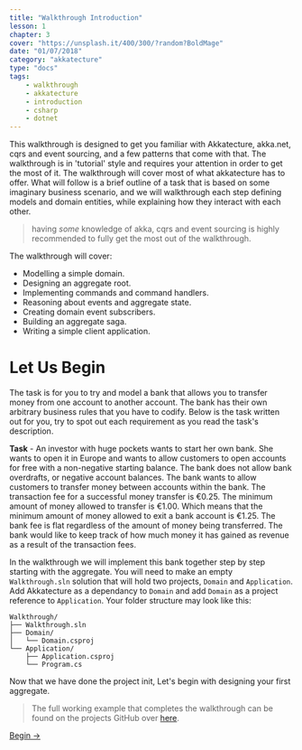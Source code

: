 ```yaml
---
title: "Walkthrough Introduction"
lesson: 1
chapter: 3
cover: "https://unsplash.it/400/300/?random?BoldMage"
date: "01/07/2018"
category: "akkatecture"
type: "docs"
tags:
    - walkthrough
    - akkatecture
    - introduction
    - csharp
    - dotnet
---
```

This walkthrough is designed to get you familiar with Akkatecture, akka.net, cqrs and event sourcing, and a few patterns that come with that. The walkthrough is in 'tutorial' style and requires your attention in order to get the most of it. The walkthrough will cover most of what akkatecture has to offer. What will follow is a brief outline of a task that is based on some imaginary business scenario, and we will walkthrough each step defining models and domain entities, while explaining how they interact with each other.

> having *some* knowledge of akka, cqrs and event sourcing is highly recommended to fully get the most out of the walkthrough.

The walkthrough will cover:

- Modelling a simple domain.
- Designing an aggregate root.
- Implementing commands and command handlers.
- Reasoning about events and aggregate state.
- Creating domain event subscribers.
- Building an aggregate saga.
- Writing a simple client application.

# Let Us Begin
The task is for you to try and model a bank that allows you to transfer money from one account to another account. The bank has their own arbitrary business rules that you have to codify. Below is the task written out for you, try to spot out each requirement as you read the task's description.

**Task** - An investor with huge pockets wants to start her own bank. She wants to open it in Europe and wants to allow customers to open accounts for free with a non-negative starting balance. The bank does not allow bank overdrafts, or negative account balances. The bank wants to allow customers to transfer money between accounts within the bank. The transaction fee for a successful money transfer is €0.25. The minimum amount of money allowed to transfer is €1.00. Which means that the minimum amount of money allowed to exit a bank account is €1.25. The bank fee is flat regardless of the amount of money being transferred. The bank would like to keep track of how much money it has gained as revenue as a result of the transaction fees.

In the walkthrough we will implement this bank together step by step starting with the aggregate. You will need to make an empty `Walkthrough.sln` solution that will hold two projects, `Domain` and `Application`. Add Akkatecture as a dependancy to `Domain` and add `Domain` as a project reference to `Application`. Your folder structure may look like this:

```
Walkthrough/
├── Walkthrough.sln
├── Domain/
│   └── Domain.csproj
└── Application/
    ├── Application.csproj
    └── Program.cs
```

Now that we have done the project init, Let's begin with designing your first aggregate. 

> The full working example that completes the walkthrough can be found on the projects GitHub over [here](https://github.com/Akkatecture/Walkthrough).

[Begin →](/docs/your-first-aggregate)